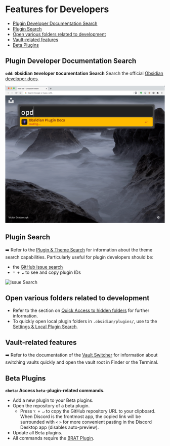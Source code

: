# Features for Developers

- [Plugin Developer Documentation Search](#plugin-developer-documentation-search)
- [Plugin Search](#plugin-search)
- [Open various folders related to development](#open-various-folders-related-to-development)
- [Vault-related features](#vault-related-features)
- [Beta Plugins](#beta-plugins)

## Plugin Developer Documentation Search
**`odd`: `O`bsidian `D`eveloper `D`ocumentation Search**
Search the official [Obsidian developer docs](https://docs.obsidian.md/Home).

![](images/plugin-docs-search-demo.gif)

## Plugin Search
➡️ Refer to the [Plugin & Theme Search](Plugin%20and%20Theme%20Search.md#Plugins) for information about the theme search capabilities. Particularly useful for plugin developers should be:
- the [GitHub issue search](Plugin%20and%20Theme%20Search.md#searching-github-issues)
- `⌃ + ↵` to see and copy plugin IDs

<img src="https://user-images.githubusercontent.com/73286100/139559362-747b0c57-c29b-45b5-bc62-4ab53c0718c5.gif" alt="Issue Search" width=60%>

## Open various folders related to development
- Refer to the section on [Quick Access to hidden folders](Utility%20Features.md#Open-Various-Folders) for further information.
- To quickly open local plugin folders in `.obsidian/plugins/`, use to the [Settings & Local Plugin Search](Settings%20and%20Local%20Plugin%20Search.md).

## Vault-related features
➡️ Refer to the documentation of the [Vault Switcher](Vault%20Switcher.md) for information about switching vaults quickly and open the vault root in Finder or the Terminal.

## Beta Plugins
**`obeta`: Access `beta`-plugin-related commands.**
- Add a new plugin to your Beta plugins.
- Open the repository of a beta plugin.
	- Press `⌥ + ↵` to copy the GitHub repository URL to your clipboard. When Discord is the frontmost app, the copied link will be surrounded with `<` `>` for more convenient pasting in the Discord Desktop app (disables auto-preview).
- Update all Beta plugins.
- All commands require the [BRAT Plugin](https://github.com/TfTHacker/obsidian42-brat).
